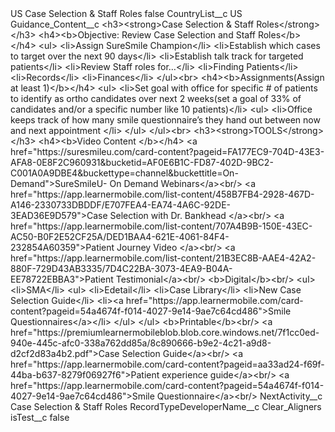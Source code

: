 <?xml version="1.0" encoding="UTF-8"?>
<CustomMetadata xmlns="http://soap.sforce.com/2006/04/metadata" xmlns:xsi="http://www.w3.org/2001/XMLSchema-instance" xmlns:xsd="http://www.w3.org/2001/XMLSchema">
    <label>US Case Selection &amp; Staff Roles</label>
    <protected>false</protected>
    <values>
        <field>CountryList__c</field>
        <value xsi:type="xsd:string">US</value>
    </values>
    <values>
        <field>Guidance_Content__c</field>
        <value xsi:type="xsd:string">&lt;h3&gt;&lt;strong&gt;Case Selection &amp; Staff Roles&lt;/strong&gt;&lt;/h3&gt;
&lt;h4&gt;&lt;b&gt;Objective: Review Case Selection and Staff Roles&lt;/b&gt;&lt;/h4&gt;
&lt;ul&gt;
&lt;li&gt;Assign SureSmile Champion&lt;/li&gt;
&lt;li&gt;Establish which cases to target over the next 90 days&lt;/li&gt;
&lt;li&gt;Establish talk track for targeted patients&lt;/li&gt;
&lt;li&gt;Review Staff roles for…&lt;/li&gt;
&lt;li&gt;Finding Patients&lt;/li&gt;
&lt;li&gt;Records&lt;/li&gt;
&lt;li&gt;Finances&lt;/li&gt;
&lt;/ul&gt;&lt;br&gt;
&lt;h4&gt;&lt;b&gt;Assignments(Assign at least 1)&lt;/b&gt;&lt;/h4&gt;
&lt;ul&gt;
&lt;li&gt;Set goal with office for specific # of patients to identify as ortho candidates over next 2 weeks(set a goal of 33% of candidates and/or a specific number like 10 patients)&lt;/li&gt;
&lt;ul&gt;
&lt;li&gt;Office keeps track of how many smile questionnaire’s they hand out between now and next appointment
&lt;/li&gt;
&lt;/ul&gt;
&lt;/ul&gt;&lt;br&gt;
&lt;h3&gt;&lt;strong&gt;TOOLS&lt;/strong&gt;&lt;/h3&gt;
&lt;h4&gt;&lt;b&gt;Video Content &lt;/b&gt;&lt;/h4&gt;
&lt;a href=&quot;https://suresmileu.com/card-content?pageid=FA177EC9-704D-43E3-AFA8-0E8F2C960931&amp;bucketid=AF0E6B1C-FD87-402D-9BC2-C001A0A9DBE4&amp;buckettype=channel&amp;buckettitle=On-Demand&quot;&gt;SureSmileU- On Demand Webinars​&lt;/a&gt;&lt;br/&gt;
&lt;a href=&quot;https://app.learnermobile.com/list-content/458B7FB4-2928-467D-A146-2330733DBDDF/E707FEA4-EA74-4A6C-92DE-3EAD36E9D579&quot;&gt;Case Selection with Dr. Bankhead &lt;/a&gt;&lt;br/&gt;
&lt;a href=&quot;https://app.learnermobile.com/list-content/707A4B9B-150E-43EC-AC50-B0F2E52CF25A/DED1BAA4-621E-4061-84F4-232854A60359&quot;&gt;Patient Journey Video &lt;/a&gt;&lt;br/&gt;
&lt;a href=&quot;https://app.learnermobile.com/list-content/21B3EC8B-AAE4-42A2-880F-729D43AB3335/7D4C22BA-3073-4EA9-B04A-EE78722EBBA3&quot;&gt;Patient Testimonial&lt;/a&gt;&lt;br/&gt;
&lt;b&gt;Digital&lt;/b&gt;&lt;br/&gt;
&lt;ul&gt;
&lt;li&gt;SMA​​&lt;/li&gt;
&lt;ul&gt;
&lt;li&gt;Edetail​​&lt;/li&gt;
&lt;li&gt;Case Library​​&lt;/li&gt;
&lt;li&gt;New Case Selection Guide​​&lt;/li&gt;
&lt;li&gt;&lt;a href=&quot;https://app.learnermobile.com/card-content?pageid=54a4674f-f014-4027-9e14-9ae7c64cd486&quot;&gt;Smile Questionnaires&lt;/a&gt;&lt;/li&gt;
&lt;/ul&gt;
&lt;/ul&gt;
&lt;b&gt;Printable&lt;/b&gt;&lt;br/&gt;
&lt;a href=&quot;https://premiumlearnermobileblob.blob.core.windows.net/7f1cc0ed-940e-445c-afc0-338a762dd85a/8c890666-b9e2-4c21-a9d8-d2cf2d83a4b2.pdf&quot;&gt;Case Selection Guide&lt;/a&gt;&lt;br/&gt;
&lt;a href=&quot;https://app.learnermobile.com/card-content?pageid=aa33ad24-f69f-44ba-b637-8279f06927f6&quot;&gt;Patient experience guide&lt;/a&gt;&lt;br/&gt;
&lt;a href=&quot;https://app.learnermobile.com/card-content?pageid=54a4674f-f014-4027-9e14-9ae7c64cd486&quot;&gt;Smile Questionnaire&lt;/a&gt;&lt;br/&gt;</value>
    </values>
    <values>
        <field>NextActivity__c</field>
        <value xsi:type="xsd:string">Case Selection &amp; Staff Roles</value>
    </values>
    <values>
        <field>RecordTypeDeveloperName__c</field>
        <value xsi:type="xsd:string">Clear_Aligners</value>
    </values>
    <values>
        <field>isTest__c</field>
        <value xsi:type="xsd:boolean">false</value>
    </values>
</CustomMetadata>
